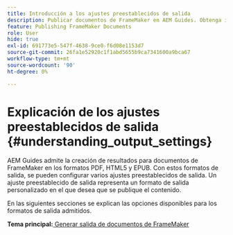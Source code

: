 ```yaml
---
title: Introducción a los ajustes preestablecidos de salida
description: Publicar documentos de FrameMaker en AEM Guides. Obtenga información sobre cómo generar resultados para documentos de FrameMaker en los formatos PDF, HTML5 y EPUB.
feature: Publishing FrameMaker Documents
role: User
hide: true
exl-id: 691773e5-547f-4638-9ce0-f6d08e1153d7
source-git-commit: 26fa1e52920c1f1abd5655b9ca7341600a9bca67
workflow-type: tm+mt
source-wordcount: '90'
ht-degree: 0%

---
```


# Explicación de los ajustes preestablecidos de salida {#understanding_output_settings}

AEM Guides admite la creación de resultados para documentos de FrameMaker en los formatos PDF, HTML5 y EPUB. Con estos formatos de salida, se pueden configurar varios ajustes preestablecidos de salida. Un ajuste preestablecido de salida representa un formato de salida personalizado en el que desea que se publique el contenido.

En las siguientes secciones se explican las opciones disponibles para los formatos de salida admitidos.

**Tema principal:**[ Generar salida de documentos de FrameMaker](fm-output-generatation.md)

